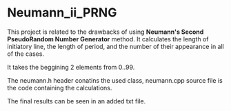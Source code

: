 # Neumann_ii_PRNG

This project is related to the drawbacks of using **Neumann's Second PseudoRandom Number Generator** method.
It calculates the length of initiatory line, the length of period, and the number of their appearance in all of the cases.

It takes the beggining 2 elements from 0..99.

The neumann.h header conatins the used class, neumann.cpp source file is the code containing the calculations.

The final results can be seen in an added txt file.
